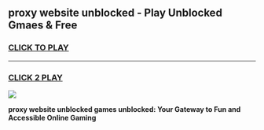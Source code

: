 
## proxy website unblocked - Play Unblocked Gmaes & Free
<h3>
<a href="https://news.freeplayer.one?title=proxy_website_unblocked&ref=23F">CLICK TO PLAY</a></h3>
<hr>

<h3>
<a href="https://news.freeplayer.one?title=proxy_website_unblocked&ref=23F">CLICK 2 PLAY</a>
  
</h3>

<a href="https://news.freeplayer.one?title=proxy_website_unblocked&ref=23F/"><img src="https://clearcache.store/games.png"></a>


**proxy website unblocked games unblocked: Your Gateway to Fun and Accessible Online Gaming**
